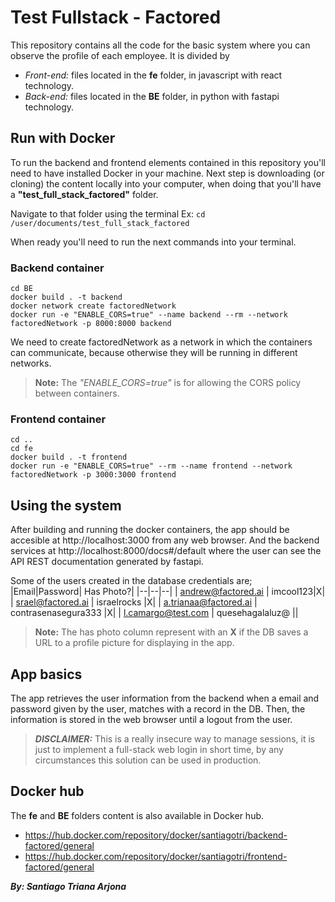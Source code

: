 # Test Fullstack - Factored


This repository contains all the code for the basic system where you can observe the profile of each employee. It is divided by

- *Front-end:* files located in the **fe** folder,  in javascript with react technology.
- *Back-end:* files located in the **BE** folder, in python with fastapi technology.


## Run with Docker

To run the backend and frontend elements contained in this repository you'll need to have installed Docker in your machine. Next step is downloading (or cloning) the content locally into your computer, when doing that you'll have a **"test_full_stack_factored"** folder.

Navigate to that folder using the terminal
Ex: `cd /user/documents/test_full_stack_factored`

When ready you'll need to run the next commands into your terminal.
### Backend container

    cd BE
    docker build . -t backend  
    docker network create factoredNetwork
    docker run -e "ENABLE_CORS=true" --name backend --rm --network factoredNetwork -p 8000:8000 backend

We need to create factoredNetwork as a network in which the containers can communicate, because otherwise they will be running in different networks.

> **Note:** The *"ENABLE_CORS=true"* is for allowing the CORS policy between containers. 
### Frontend container

    cd ..
    cd fe
    docker build . -t frontend
    docker run -e "ENABLE_CORS=true" --rm --name frontend --network factoredNetwork -p 3000:3000 frontend
    

## Using the system
After building and running the docker containers, the app should be accesible at http://localhost:3000 from any web browser. And the backend services at http://localhost:8000/docs#/default where the user can see the API REST documentation generated by fastapi. 

Some of the users created in the database credentials are;
|Email|Password| Has Photo?|
|--|--|--|
| andrew@factored.ai | imcool123|X|
| srael@factored.ai | israelrocks |X|
| a.trianaa@factored.ai | contrasenasegura333 |X|
| l.camargo@test.com | quesehagalaluz@ ||

> **Note:** The has photo column represent with an **X** if the DB saves a URL to a profile picture for displaying in the app. 

## App basics

The app retrieves the user information from the backend when a email and password given by the user, matches with a record in the DB. Then, the information is stored in the web browser until a logout from the user. 

> ***DISCLAIMER:*** This is a really insecure way to manage sessions, it is just to implement a full-stack web login in short time, by any circumstances this solution can be used in production. 

## Docker hub

The **fe** and **BE** folders content is also available in Docker hub.
- https://hub.docker.com/repository/docker/santiagotri/backend-factored/general
- https://hub.docker.com/repository/docker/santiagotri/frontend-factored/general

***By: Santiago Triana Arjona***
